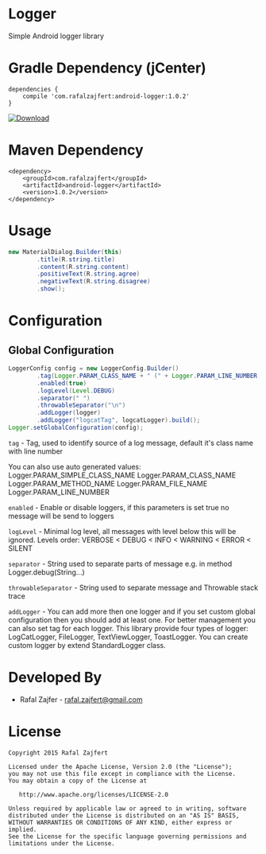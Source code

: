 # Logger
Simple Android logger library

Gradle Dependency (jCenter)
=======

```Gradle
dependencies {
    compile 'com.rafalzajfert:android-logger:1.0.2'
}
```

[ ![Download](https://api.bintray.com/packages/rafalzajfert/maven/android-logger/images/download.svg) ](https://bintray.com/rafalzajfert/maven/android-logger/_latestVersion)

Maven Dependency
=======
```Maven
<dependency>
    <groupId>com.rafalzajfert</groupId>
    <artifactId>android-logger</artifactId>
    <version>1.0.2</version>
</dependency>
```

Usage
=======
```java
new MaterialDialog.Builder(this)
        .title(R.string.title)
        .content(R.string.content)
        .positiveText(R.string.agree)
        .negativeText(R.string.disagree)
        .show();
```

Configuration
=======

Global Configuration
---

```java
LoggerConfig config = new LoggerConfig.Builder()
        .tag(Logger.PARAM_CLASS_NAME + " (" + Logger.PARAM_LINE_NUMBER + ")")
        .enabled(true)
        .logLevel(Level.DEBUG)
        .separator(" ")
        .throwableSeparator("\n")
        .addLogger(logger)
        .addLogger("logcatTag", logcatLogger).build();
Logger.setGlobalConfiguration(config);
```
`tag` - Tag, used to identify source of a log message, default it's class name with line number<br>

You can also use auto generated values:
Logger.PARAM_SIMPLE_CLASS_NAME
Logger.PARAM_CLASS_NAME
Logger.PARAM_METHOD_NAME
Logger.PARAM_FILE_NAME
Logger.PARAM_LINE_NUMBER

`enabled` - Enable or disable loggers, if this parameters is set true no message will be send to loggers
 
`logLevel` - Minimal log level, all messages with level below this will be ignored. Levels order: VERBOSE < DEBUG <
  INFO < WARNING < ERROR < SILENT
  
`separator` - String used to separate parts of message e.g. in method Logger.debug(String...)

`throwableSeparator` - String used to separate message and Throwable stack trace

`addLogger` - You can add more then one logger and if you set custom global configuration then you should add at 
least one. For better management you can also set tag for each logger. This library provide four types of logger:
LogCatLogger, FileLogger, TextViewLogger, ToastLogger. You can create custom logger by extend StandardLogger class.

Developed By
=======

 * Rafal Zajfer - <rafal.zajfert@gmail.com>

License
=======

    Copyright 2015 Rafal Zajfert

    Licensed under the Apache License, Version 2.0 (the "License");
    you may not use this file except in compliance with the License.
    You may obtain a copy of the License at

       http://www.apache.org/licenses/LICENSE-2.0

    Unless required by applicable law or agreed to in writing, software
    distributed under the License is distributed on an "AS IS" BASIS,
    WITHOUT WARRANTIES OR CONDITIONS OF ANY KIND, either express or implied.
    See the License for the specific language governing permissions and
    limitations under the License.
